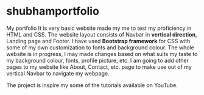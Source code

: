 # shubhamportfolio
My portfolio
It is very basic website made my me to test my proficiency in HTML and CSS.
The website layout consists of Navbar in **vertical direction**, Landing page and Footer.
I have used **Bootstrap framework** for CSS with some of my own customization to fonts and background colour.
The whole website is in progress, I may made changes based on what suits my taste to my background colour, fonts, profile picture, etc.
I am going to add other pages to my website like About, Contact, etc. page to make use out of my vertical Navbar to navigate my webpage.

The project is inspire my some of the tutorials available on YouTube.
